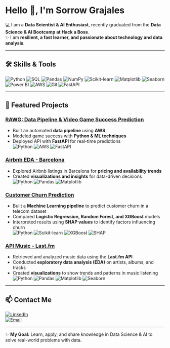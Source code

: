 # Hello 👋, I'm Sorrow Grajales

💻 I am a **Data Scientist & AI Enthusiast**, recently graduated from the **Data Science & AI Bootcamp at Hack a Boss**.  
✨ I am **resilient, a fast learner, and passionate about technology and data analysis**.  

---

## 🛠 Skills & Tools

![Python](https://img.shields.io/badge/-Python-3776AB?style=for-the-badge&logo=python&logoColor=white)
![SQL](https://img.shields.io/badge/-SQL-00758F?style=for-the-badge&logo=mysql&logoColor=white)
![Pandas](https://img.shields.io/badge/-Pandas-150458?style=for-the-badge)
![NumPy](https://img.shields.io/badge/-NumPy-013243?style=for-the-badge)
![Scikit-learn](https://img.shields.io/badge/-Scikit--Learn-F7931E?style=for-the-badge)
![Matplotlib](https://img.shields.io/badge/-Matplotlib-F8766D?style=for-the-badge)
![Seaborn](https://img.shields.io/badge/-Seaborn-4C72B0?style=for-the-badge)
![Power BI](https://img.shields.io/badge/-PowerBI-F2C811?style=for-the-badge&logo=power-bi&logoColor=white)
![AWS](https://img.shields.io/badge/-AWS-232F3E?style=for-the-badge&logo=amazon-aws&logoColor=white)
![Git](https://img.shields.io/badge/-Git-F05032?style=for-the-badge&logo=git&logoColor=white)
![FastAPI](https://img.shields.io/badge/-FastAPI-009688?style=for-the-badge)

---

## 📂 Featured Projects

### [RAWG: Data Pipeline & Video Game Success Prediction](https://github.com/SfromtheAbyss/Proyecto-RAWG)
- Built an automated **data pipeline** using **AWS**  
- Modeled game success with **Python & ML techniques**  
- Deployed API with **FastAPI** for real-time predictions  
![Python](https://img.shields.io/badge/-Python-3776AB?style=for-the-badge) ![AWS](https://img.shields.io/badge/-AWS-232F3E?style=for-the-badge) ![FastAPI](https://img.shields.io/badge/-FastAPI-009688?style=for-the-badge)

### [Airbnb EDA - Barcelona](https://github.com/SfromtheAbyss/airbnb-barcelona-eda)  
- Explored Airbnb listings in Barcelona for **pricing and availability trends**  
- Created **visualizations and insights** for data-driven decisions  
![Python](https://img.shields.io/badge/-Python-3776AB?style=for-the-badge) ![Pandas](https://img.shields.io/badge/-Pandas-150458?style=for-the-badge) ![Matplotlib](https://img.shields.io/badge/-Matplotlib-F8766D?style=for-the-badge)

### [Customer Churn Prediction](https://github.com/SfromtheAbyss/customer-churn-prediction)  
- Built a **Machine Learning pipeline** to predict customer churn in a telecom dataset  
- Compared **Logistic Regression, Random Forest, and XGBoost** models  
- Interpreted results using **SHAP values** to identify factors influencing churn  
![Python](https://img.shields.io/badge/-Python-3776AB?style=for-the-badge) ![Scikit-learn](https://img.shields.io/badge/-Scikit--Learn-F7931E?style=for-the-badge) ![XGBoost](https://img.shields.io/badge/-XGBoost-FF6600?style=for-the-badge) ![SHAP](https://img.shields.io/badge/-SHAP-654EA3?style=for-the-badge)  

### [API Music - Last.fm](https://github.com/SfromtheAbyss/API_music)
- Retrieved and analyzed music data using the **Last.fm API**  
- Conducted **exploratory data analysis (EDA)** on artists, albums, and tracks  
- Created **visualizations** to show trends and patterns in music listening  
![Python](https://img.shields.io/badge/-Python-3776AB?style=for-the-badge) ![Pandas](https://img.shields.io/badge/-Pandas-150458?style=for-the-badge) ![Matplotlib](https://img.shields.io/badge/-Matplotlib-F8766D?style=for-the-badge) ![Seaborn](https://img.shields.io/badge/-Seaborn-4C72B0?style=for-the-badge)

---

## 📫 Contact Me

[![LinkedIn](https://img.shields.io/badge/-LinkedIn-0A66C2?style=for-the-badge&logo=linkedin&logoColor=white)](https://www.linkedin.com/in/sforsorrow)  
[![Email](https://img.shields.io/badge/-Email-D14836?style=for-the-badge&logo=gmail&logoColor=white)](mailto:sforsorrow@outlook.com)

---

✨ **My Goal:** Learn, apply, and share knowledge in Data Science & AI to solve real-world problems with data.
